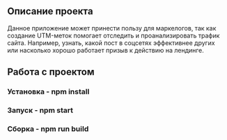 ## Описание проекта

Данное приложение может принести пользу для маркелогов, так как создание UTM-меток помогает отследить и проанализировать трафик сайта. Например, узнать, какой пост в соцсетях эффективнее других или насколько хорошо работает призыв к действию на лендинге.

## Работа с проектом

### Установка - npm install

### Запуск - npm start

### Сборка - npm run build
